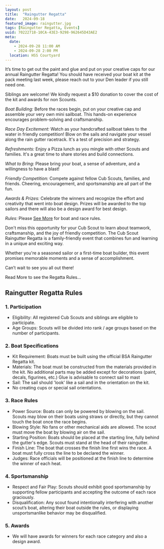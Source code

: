 ```yaml
---
layout: post
title:  "Raingutter Regatta"
date:   2024-09-18
featured_image: raingutter.jpg
tags: [Raingutter Regatta, Events]
uuid: 70222718-10CA-43E3-9298-962645D43AE2
meta:
  date:
    - 2024-09-28 11:00 AM
    - 2024-09-28 2:00 PM
  location: HSS Courtyard
---
```


It’s time to get out the paint and glue and put on your creative caps for our annual Raingutter Regatta! You should have received your boat kit at the pack meeting last week, please reach out to your Den leader if you still need one.

Siblings are welcome! We kindly request a $10 donation to cover the cost of the kit and awards for non Scounts.

*Boat Building:* Before the races begin, put on your creative cap and assemble your very own mini sailboat. This hands-on experience encourages problem-solving and craftsmanship.

*Race Day Excitement:* Watch as your handcrafted sailboat takes to the water in friendly competition! Blow on the sails and navigate your vessel along the rain gutter racetrack. It's a test of precision and strategy.

*Refreshments:* Enjoy a Pizza lunch as you mingle with other Scouts and families. It's a great time to share stories and build connections.

*What to Bring:* Please bring your boat, a sense of adventure, and a willingness to have a blast!

*Friendly Competition:* Compete against fellow Cub Scouts, families, and friends. Cheering, encouragement, and sportsmanship are all part of the fun.

*Awards & Prizes:* Celebrate the winners and recognize the effort and creativity that went into boat design. Prizes will be awarded to the top sailors and there will also be a design award for best design.

*Rules:* Please [See More](/2024/08/25/raingutter-regatta/#rules) for boat and race rules.

Don't miss this opportunity for your Cub Scout to learn about teamwork, craftsmanship, and the joy of friendly competition. The Cub Scout Raingutter Regatta is a family-friendly event that combines fun and learning in a unique and exciting way.

Whether you're a seasoned sailor or a first-time boat builder, this event promises memorable moments and a sense of accomplishment.

Can’t wait to see you all out there!

Read More to see the Regatta Rules...

<!--more-->

<a name="rules"></a>
## Raingutter Regatta Rules

### 1. Participation

* Eligibility: All registered Cub Scouts and siblings are eligible to participate.
* Age Groups: Scouts will be divided into rank / age groups based on the number of participants.

### 2. Boat Specifications

* Kit Requirement: Boats must be built using the official BSA Raingutter Regatta kit.
* Materials: The boat must be constructed from the materials provided in the kit. No additional parts may be added except for decorations (paint, decals, figurines, etc.) Glue is advisable to connect sail to mast
* Sail: The sail should 'look' like a sail and in the orientation on the kit.
* No creating cups or special sail orientations.

### 3. Race Rules

* Power Source: Boats can only be powered by blowing on the sail. Scouts may blow on their boats using straws or directly, but they cannot touch the boat once the race begins.
* Blowing Style: No fans or other mechanical aids are allowed. The scout must move the boat by blowing air on the sail.
* Starting Position: Boats should be placed at the starting line, fully behind the gutter's edge. Scouts must stand at the head of their raingutter.
* Finish Line: The boat that crosses the finish line first wins the race. A boat must fully cross the line to be declared the winner.
* Judges: Race officials will be positioned at the finish line to determine the winner of each heat.

### 4. Sportsmanship

* Respect and Fair Play: Scouts should exhibit good sportsmanship by supporting fellow participants and accepting the outcome of each race graciously.
* Disqualification: Any scout found intentionally interfering with another scout’s boat, altering their boat outside the rules, or displaying unsportsmanlike behavior may be disqualified.

### 5. Awards

* We will have awards for winners for each race category and also a design award.
